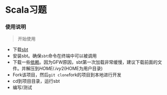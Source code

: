 Scala习题
========

### 使用说明

> 开始使用

* 下载[sbt](http://www.scala-sbt.org/download.html)
* 安装sbt。确保`sbt`命令在终端中可以被调用
* 下载一些[依赖](http://pan.baidu.com/s/1sjJWyD3)。因为GFW原因，sbt第一次加载非常缓慢，建议下载前面的文件。并解压到$HOME/.ivy2($HOME为用户目录)
* Fork该项目，然后`git clone`fork的项目到本地进行开发
* cd到项目目录，运行sbt
* 编写/测试
